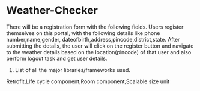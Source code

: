 # Weather-Checker
There will be a registration form with the following fields. Users register themselves on this portal,  with the following details like phone number,name,gender,
dateofbirth,address,pincode,district,state. After submitting the details, the user will click on the register button and navigate to  the weather  details based 
on the location(pincode) of that user and also perform logout task and get user details.

1.	List of all the major libraries/frameworks used.

Retrofit,LIfe cycle component,Room component,Scalable size unit

